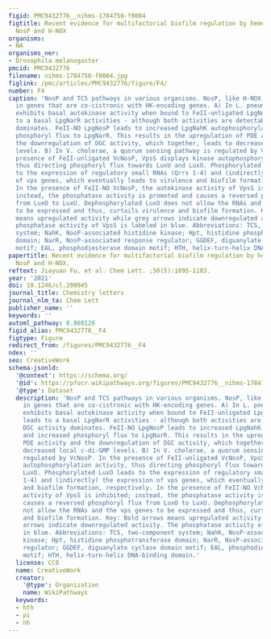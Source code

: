 ```yaml
---
figid: PMC9432776__nihms-1784750-f0004
figtitle: Recent evidence for multifactorial biofilm regulation by heme sensor proteins
  NosP and H-NOX
organisms:
- NA
organisms_ner:
- Drosophila melanogaster
pmcid: PMC9432776
filename: nihms-1784750-f0004.jpg
figlink: /pmc/articles/PMC9432776/figure/F4/
number: F4
caption: 'NosP and TCS pathways in various organisms. NosP, like H-NOX, is encoded
  in genes that are co-cistronic with HK-encoding genes. A) In L. pneumophila, LpgNahK
  exhibits basal autokinase activity when bound to FeII-unligated LpgNosP. This leads
  to a basal LpgNarR activities - although both activities are detectable, DGC activity
  dominates. FeII-NO LpgNosP leads to increased LpgNahK autophosphorylation and increased
  phosphoryl flux to LpgNarR. This results in the upregulation of PDE activity and
  the downregulation of DGC activity, which together, leads to decreased local c-di-GMP
  levels. B) In V. cholerae, a quorum sensing pathway is regulated by VcNosP. In the
  presence of FeII-unligated VcNosP, VpsS displays kinase autophosphorylation activity,
  thus directing phosphoryl flux towards LuxU and LuxO. Phosphorylated LuxO leads
  to the expression of regulatory small RNAs (Qrrs 1-4) and (indirectly) the expression
  of vps genes, which eventually leads to virulence and biofilm formation, respectively.
  In the presence of FeII-NO VcNosP, the autokinase activity of VpsS is inhibited;
  instead, the phosphatase activity is promoted and causes a reversed phosphoryl flux
  from LuxO to LuxU. Dephosphorylated LuxO does not allow the RNAs and the vps genes
  to be expressed and thus, curtails virulence and biofilm formation. Key: Bold arrows
  means upregulated activity while grey arrows indicate downregulated activity. The
  phosphatase activity of VpsS is labeled in blue. Abbreviations: TCS, two-component
  system; NahK, NosP-associated histidine kinase; Hpt, histidine phosphotransferase
  domain; NarR, NosP-associated response regulator; GGDEF, diguanylate cyclase domain
  motif; EAL, phosphodiesterase domain motif; HTH, helix-turn-helix DNA-binding domain.'
papertitle: Recent evidence for multifactorial biofilm regulation by heme sensor proteins
  NosP and H-NOX.
reftext: Jiayuan Fu, et al. Chem Lett. ;50(5):1095-1103.
year: '2021'
doi: 10.1246/cl.200945
journal_title: Chemistry letters
journal_nlm_ta: Chem Lett
publisher_name: ''
keywords: ''
automl_pathway: 0.860126
figid_alias: PMC9432776__F4
figtype: Figure
redirect_from: /figures/PMC9432776__F4
ndex: ''
seo: CreativeWork
schema-jsonld:
  '@context': https://schema.org/
  '@id': https://pfocr.wikipathways.org/figures/PMC9432776__nihms-1784750-f0004.html
  '@type': Dataset
  description: 'NosP and TCS pathways in various organisms. NosP, like H-NOX, is encoded
    in genes that are co-cistronic with HK-encoding genes. A) In L. pneumophila, LpgNahK
    exhibits basal autokinase activity when bound to FeII-unligated LpgNosP. This
    leads to a basal LpgNarR activities - although both activities are detectable,
    DGC activity dominates. FeII-NO LpgNosP leads to increased LpgNahK autophosphorylation
    and increased phosphoryl flux to LpgNarR. This results in the upregulation of
    PDE activity and the downregulation of DGC activity, which together, leads to
    decreased local c-di-GMP levels. B) In V. cholerae, a quorum sensing pathway is
    regulated by VcNosP. In the presence of FeII-unligated VcNosP, VpsS displays kinase
    autophosphorylation activity, thus directing phosphoryl flux towards LuxU and
    LuxO. Phosphorylated LuxO leads to the expression of regulatory small RNAs (Qrrs
    1-4) and (indirectly) the expression of vps genes, which eventually leads to virulence
    and biofilm formation, respectively. In the presence of FeII-NO VcNosP, the autokinase
    activity of VpsS is inhibited; instead, the phosphatase activity is promoted and
    causes a reversed phosphoryl flux from LuxO to LuxU. Dephosphorylated LuxO does
    not allow the RNAs and the vps genes to be expressed and thus, curtails virulence
    and biofilm formation. Key: Bold arrows means upregulated activity while grey
    arrows indicate downregulated activity. The phosphatase activity of VpsS is labeled
    in blue. Abbreviations: TCS, two-component system; NahK, NosP-associated histidine
    kinase; Hpt, histidine phosphotransferase domain; NarR, NosP-associated response
    regulator; GGDEF, diguanylate cyclase domain motif; EAL, phosphodiesterase domain
    motif; HTH, helix-turn-helix DNA-binding domain.'
  license: CC0
  name: CreativeWork
  creator:
    '@type': Organization
    name: WikiPathways
  keywords:
  - hth
  - pi
  - hh
---
```

